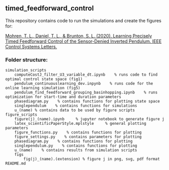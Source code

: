 ## timed_feedforward_control

This repository contains code to run the simulations and create the figures for:

[Mohren, T. L., Daniel, T. L., & Brunton, S. L. (2020). Learning Precisely Timed Feedforward Control of the Sensor-Denied Inverted Pendulum. IEEE Control Systems Letters.](https://ieeexplore.ieee.org/abstract/document/9044302)


### Folder structure:
    simulation_scripts
        computeCostJ_filter_U3_variable_dt.ipynb    % runs code to find optimal control state space (fig1)
        pendulum_continuouslearning_dev.inpynb    % runs code for the online learning simulation (fig5)
        pendulum_find_feedforward_grouping_basinhopping.ipynb    % runs optimization for start-time and duration parameters
        phasediagram.py    % contains functions for plotting state space
        singlependulum    % contains functions for simulations
        u_(name) % contains data to be used by figure scripts
    figure_scripts
        figure(j)_(name).ipynb     % jupyter notebook to generate figure j
        latex_scientificPaperStyle.mplstyle     % general plotting parameters
        figure_functions.py    % contains functions for plotting
        figure_settings.py    % contains parameters for plotting
        phasediagram.py    % contains functions for plotting
        singlependulum.py    % contains functions for plotting
        u_(name)    % contains results from simulation scripts
        figs
            fig(j)_(name).(extension) % figure j in png, svg, pdf format
    README.md

